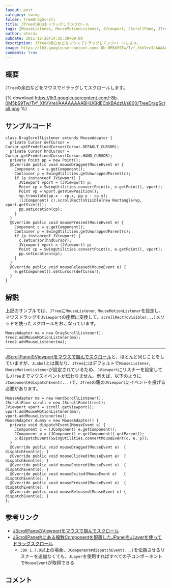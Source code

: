 ```yaml
---
layout: post
category: swing
folder: TreeDragScroll
title: JTreeの余白をドラッグしてスクロール
tags: [MouseListener, MouseMotionListener, JViewport, JScrollPane, JTree, JComponent]
author: aterai
pubdate: 2011-12-26T14:16:38+09:00
description: JTreeの余白などをマウスでドラッグしてスクロールします。
image: https://lh3.googleusercontent.com/-8b-0M5bS9Tw/Tvf_XhVVreI/AAAAAAAABHU/BdECxkBAdzU/s800/TreeDragScroll.png
comments: true
---
```

## 概要
`JTree`の余白などをマウスでドラッグしてスクロールします。

{% download https://lh3.googleusercontent.com/-8b-0M5bS9Tw/Tvf_XhVVreI/AAAAAAAABHU/BdECxkBAdzU/s800/TreeDragScroll.png %}

## サンプルコード
<pre class="prettyprint"><code>class DragScrollListener extends MouseAdapter {
  private Cursor defCursor = Cursor.getPredefinedCursor(Cursor.DEFAULT_CURSOR);
  private Cursor hndCursor = Cursor.getPredefinedCursor(Cursor.HAND_CURSOR);
  private Point pp = new Point();
  @Override public void mouseDragged(MouseEvent e) {
    Component c = e.getComponent();
    Container p = SwingUtilities.getUnwrappedParent(c);
    if (p instanceof JViewport) {
      JViewport vport = (JViewport) p;
      Point cp = SwingUtilities.convertPoint(c, e.getPoint(), vport);
      Point vp = vport.getViewPosition();
      vp.translate(pp.x - cp.x, pp.y - cp.y);
      ((JComponent) c).scrollRectToVisible(new Rectangle(vp, vport.getSize()));
      pp.setLocation(cp);
    }
  }
  @Override public void mousePressed(MouseEvent e) {
    Component c = e.getComponent();
    Container p = SwingUtilities.getUnwrappedParent(c);
    if (p instanceof JViewport) {
      c.setCursor(hndCursor);
      JViewport vport = (JViewport) p;
      Point cp = SwingUtilities.convertPoint(c, e.getPoint(), vport);
      pp.setLocation(cp);
    }
  }
  @Override public void mouseReleased(MouseEvent e) {
    e.getComponent().setCursor(defCursor);
  }
}
</code></pre>

## 解説
上記のサンプルでは、`JTree`に`MouseListener`, `MouseMotionListener`を設定し、マウスドラッグを`JViewport`の座標に変換して、`scrollRectToVisible(...)`メソッドを使ったスクロールをおこなっています。

<pre class="prettyprint"><code>MouseAdapter ma = new DragScrollListener();
tree2.addMouseMotionListener(ma);
tree2.addMouseListener(ma);
</code></pre>

- - - -
[JScrollPaneのViewportをマウスで掴んでスクロール](http://ateraimemo.com/Swing/HandScroll.html)と、ほとんど同じことをしていますが、`JLabel`とは異なり、`JTree`にはデフォルトで`MouseListener`, `MouseMotionListener`が設定されているため、`JViewport`にリスナーを設定しても`JTree`までマウスイベントが伝わりません。例えば、以下のように`JComponent#dispatchEvent(...)`で、`JTree`の親の`JViewport`にイベントを投げる必要があります。

<pre class="prettyprint"><code>MouseAdapter ma = new HandScrollListener();
JScrollPane scroll = new JScrollPane(tree1);
JViewport vport = scroll.getViewport();
vport.addMouseMotionListener(ma);
vport.addMouseListener(ma);
MouseAdapter dummy = new MouseAdapter() {
  private void dispatchEvent(MouseEvent e) {
    JComponent c = (JComponent) e.getComponent();
    JComponent p = (JComponent) e.getComponent().getParent();
    p.dispatchEvent(SwingUtilities.convertMouseEvent(c, e, p));
  }
  @Override public void mouseDragged(MouseEvent e)  { dispatchEvent(e); }
  @Override public void mouseClicked(MouseEvent e)  { dispatchEvent(e); }
  @Override public void mouseEntered(MouseEvent e)  { dispatchEvent(e); }
  @Override public void mouseExited(MouseEvent e)   { dispatchEvent(e); }
  @Override public void mousePressed(MouseEvent e)  { dispatchEvent(e); }
  @Override public void mouseReleased(MouseEvent e) { dispatchEvent(e); }
};
</code></pre>

## 参考リンク
- [JScrollPaneのViewportをマウスで掴んでスクロール](http://ateraimemo.com/Swing/HandScroll.html)
- [JScrollPane内にある複数Componentを配置したJPanelをJLayerを使ってドラッグスクロール](http://ateraimemo.com/Swing/DragScrollLayer.html)
    - `JDK 1.7.0`以上の場合、`JComponent#dispatchEvent(...)`を伝搬させるリスナーを追加なくても、`JLayer`を使用すればすべての子コンポーネントで`MouseEvent`が取得できる

<!-- dummy comment line for breaking list -->

## コメント
